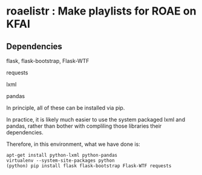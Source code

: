 roaelistr : Make playlists for ROAE on KFAI
====================

Dependencies
------------

flask, flask-bootstrap, Flask-WTF

requests

lxml

pandas

In principle, all of these can be installed via pip.

In practice, it is likely much easier to use the system packaged lxml and pandas,
rather than bother with compliling those libraries their dependencies.

Therefore, in this environment, what we have done is:

	apt-get install python-lxml python-pandas
	virtualenv --system-site-packages python
	(python) pip install flask flask-bootstrap Flask-WTF requests
